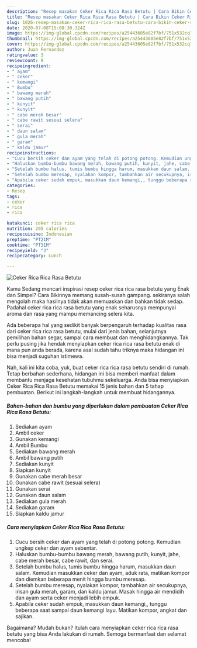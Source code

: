 ```yaml
---
description: "Resep masakan Ceker Rica Rica Rasa Betutu | Cara Bikin Ceker Rica Rica Rasa Betutu Yang Lezat Sekali"
title: "Resep masakan Ceker Rica Rica Rasa Betutu | Cara Bikin Ceker Rica Rica Rasa Betutu Yang Lezat Sekali"
slug: 1026-resep-masakan-ceker-rica-rica-rasa-betutu-cara-bikin-ceker-rica-rica-rasa-betutu-yang-lezat-sekali
date: 2020-07-08T15:08:30.324Z
image: https://img-global.cpcdn.com/recipes/a25443605e82f7bf/751x532cq70/ceker-rica-rica-rasa-betutu-foto-resep-utama.jpg
thumbnail: https://img-global.cpcdn.com/recipes/a25443605e82f7bf/751x532cq70/ceker-rica-rica-rasa-betutu-foto-resep-utama.jpg
cover: https://img-global.cpcdn.com/recipes/a25443605e82f7bf/751x532cq70/ceker-rica-rica-rasa-betutu-foto-resep-utama.jpg
author: Juan Fernandez
ratingvalue: 3
reviewcount: 9
recipeingredient:
- " ayam"
- " ceker"
- " kemangi"
- " Bumbu"
- " bawang merah"
- " bawang putih"
- " kunyit"
- " kunyit"
- " cabe merah besar"
- " cabe rawit sesuai selera"
- " serai"
- " daun salam"
- " gula merah"
- " garam"
- " kaldu jamur"
recipeinstructions:
- "Cucu bersih ceker dan ayam yang telah di potong potong. Kemudian ungkep ceker dan ayam sebentar."
- "Haluskan bumbu-bumbu bawang merah, bawang putih, kunyit, jahe, cabe merah besar, cabe rawit, dan serai."
- "Setelah bumbu halus, tumis bumbu hingga harum, masukkan daun salam. Kemudian masukkan ceker dan ayam, aduk rata, matikan kompor dan diemkan beberapa menit hingga bumbu meresap."
- "Setelah bumbu meresap, nyalakan kompor, tambahkan air secukupnya, irisan gula merah, garam, dan kaldu jamur. Masak hingga air mendidih dan ayam serta ceker menjadi lebih empuk."
- "Apabila ceker sudah empuk, masukkan daun kemangi,, tunggu beberapa saat sampai daun kemangi layu. Matikan kompor, angkat dan sajikan."
categories:
- Resep
tags:
- ceker
- rica
- rica

katakunci: ceker rica rica 
nutrition: 205 calories
recipecuisine: Indonesian
preptime: "PT21M"
cooktime: "PT31M"
recipeyield: "3"
recipecategory: Lunch

---
```



![Ceker Rica Rica Rasa Betutu](https://img-global.cpcdn.com/recipes/a25443605e82f7bf/751x532cq70/ceker-rica-rica-rasa-betutu-foto-resep-utama.jpg)

Kamu Sedang mencari inspirasi resep ceker rica rica rasa betutu yang Enak dan Simpel? Cara Bikinnya memang susah-susah gampang. sekiranya salah mengolah maka hasilnya tidak akan memuaskan dan bahkan tidak sedap. Padahal ceker rica rica rasa betutu yang enak seharusnya mempunyai aroma dan rasa yang mampu memancing selera kita.

Ada beberapa hal yang sedikit banyak berpengaruh terhadap kualitas rasa dari ceker rica rica rasa betutu, mulai dari jenis bahan, selanjutnya pemilihan bahan segar, sampai cara membuat dan menghidangkannya. Tak perlu pusing jika hendak menyiapkan ceker rica rica rasa betutu enak di mana pun anda berada, karena asal sudah tahu triknya maka hidangan ini bisa menjadi suguhan istimewa.




Nah, kali ini kita coba, yuk, buat ceker rica rica rasa betutu sendiri di rumah. Tetap berbahan sederhana, hidangan ini bisa memberi manfaat dalam membantu menjaga kesehatan tubuhmu sekeluarga. Anda bisa menyiapkan Ceker Rica Rica Rasa Betutu memakai 15 jenis bahan dan 5 tahap pembuatan. Berikut ini langkah-langkah untuk membuat hidangannya.

<!--inarticleads1-->

##### Bahan-bahan dan bumbu yang diperlukan dalam pembuatan Ceker Rica Rica Rasa Betutu:

1. Sediakan  ayam
1. Ambil  ceker
1. Gunakan  kemangi
1. Ambil  Bumbu
1. Sediakan  bawang merah
1. Ambil  bawang putih
1. Sediakan  kunyit
1. Siapkan  kunyit
1. Gunakan  cabe merah besar
1. Gunakan  cabe rawit (sesuai selera)
1. Gunakan  serai
1. Gunakan  daun salam
1. Sediakan  gula merah
1. Sediakan  garam
1. Siapkan  kaldu jamur




<!--inarticleads2-->

##### Cara menyiapkan Ceker Rica Rica Rasa Betutu:

1. Cucu bersih ceker dan ayam yang telah di potong potong. Kemudian ungkep ceker dan ayam sebentar.
1. Haluskan bumbu-bumbu bawang merah, bawang putih, kunyit, jahe, cabe merah besar, cabe rawit, dan serai.
1. Setelah bumbu halus, tumis bumbu hingga harum, masukkan daun salam. Kemudian masukkan ceker dan ayam, aduk rata, matikan kompor dan diemkan beberapa menit hingga bumbu meresap.
1. Setelah bumbu meresap, nyalakan kompor, tambahkan air secukupnya, irisan gula merah, garam, dan kaldu jamur. Masak hingga air mendidih dan ayam serta ceker menjadi lebih empuk.
1. Apabila ceker sudah empuk, masukkan daun kemangi,, tunggu beberapa saat sampai daun kemangi layu. Matikan kompor, angkat dan sajikan.




Bagaimana? Mudah bukan? Itulah cara menyiapkan ceker rica rica rasa betutu yang bisa Anda lakukan di rumah. Semoga bermanfaat dan selamat mencoba!
